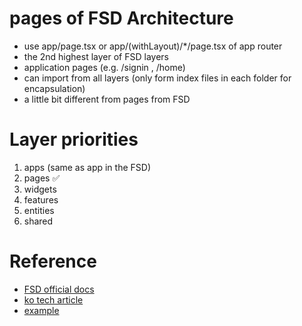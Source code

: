 # pages of FSD Architecture

-  use app/page.tsx or app/(withLayout)/\*/page.tsx of app router
-  the 2nd highest layer of FSD layers
-  application pages (e.g. /signin , /home)
-  can import from all layers (only form index files in each folder for encapsulation)
-  a little bit different from pages from FSD

# Layer priorities

1. apps (same as app in the FSD)
2. pages ✅
3. widgets
4. features
5. entities
6. shared

# Reference

-  [FSD official docs](https://feature-sliced.design/docs)
-  [ko tech article](https://emewjin.github.io/feature-sliced-design/)
-  [example](https://nukeapp.netlify.app/)
